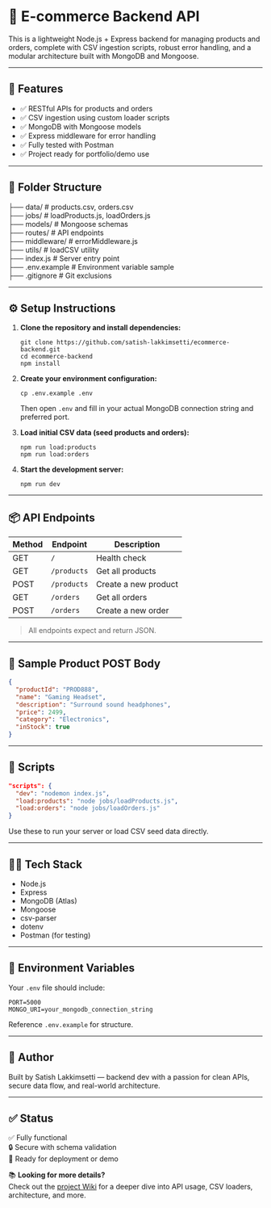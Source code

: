# 🛒 E-commerce Backend API

This is a lightweight Node.js + Express backend for managing products and orders, complete with CSV ingestion scripts, robust error handling, and a modular architecture built with MongoDB and Mongoose.

---

## 🚀 Features

- ✅ RESTful APIs for products and orders  
- ✅ CSV ingestion using custom loader scripts  
- ✅ MongoDB with Mongoose models  
- ✅ Express middleware for error handling  
- ✅ Fully tested with Postman  
- ✅ Project ready for portfolio/demo use  

---

## 📁 Folder Structure


├── data/               # products.csv, orders.csv  
├── jobs/               # loadProducts.js, loadOrders.js  
├── models/             # Mongoose schemas  
├── routes/             # API endpoints  
├── middleware/         # errorMiddleware.js  
├── utils/              # loadCSV utility  
├── index.js            # Server entry point  
├── .env.example        # Environment variable sample  
├── .gitignore          # Git exclusions  

---

## ⚙️ Setup Instructions

1. **Clone the repository and install dependencies:**

   ```
   git clone https://github.com/satish-lakkimsetti/ecommerce-backend.git
   cd ecommerce-backend
   npm install
   ```

2. **Create your environment configuration:**

   ```
   cp .env.example .env
   ```

   Then open `.env` and fill in your actual MongoDB connection string and preferred port.

3. **Load initial CSV data (seed products and orders):**

   ```
   npm run load:products
   npm run load:orders
   ```

4. **Start the development server:**

   ```
   npm run dev
   ```

---

## 📦 API Endpoints

| Method | Endpoint         | Description                 |
|--------|------------------|-----------------------------|
| GET    | `/`              | Health check                |
| GET    | `/products`      | Get all products            |
| POST   | `/products`      | Create a new product        |
| GET    | `/orders`        | Get all orders              |
| POST   | `/orders`        | Create a new order          |

> All endpoints expect and return JSON.

---

## 🧪 Sample Product POST Body

```json
{
  "productId": "PROD888",
  "name": "Gaming Headset",
  "description": "Surround sound headphones",
  "price": 2499,
  "category": "Electronics",
  "inStock": true
}
```

---

## 📌 Scripts

```json
"scripts": {
  "dev": "nodemon index.js",
  "load:products": "node jobs/loadProducts.js",
  "load:orders": "node jobs/loadOrders.js"
}
```

Use these to run your server or load CSV seed data directly.

---

## 👨‍💻 Tech Stack

- Node.js  
- Express  
- MongoDB (Atlas)  
- Mongoose  
- csv-parser  
- dotenv  
- Postman (for testing)  

---

## 📂 Environment Variables

Your `.env` file should include:

```
PORT=5000
MONGO_URI=your_mongodb_connection_string
```

Reference `.env.example` for structure.

---

## 💬 Author

Built by Satish Lakkimsetti — backend dev with a passion for clean APIs, secure data flow, and real-world architecture.

---

## ✅ Status

✅ Fully functional  
🔒 Secure with schema validation  
🧠 Ready for deployment or demo

📚 **Looking for more details?**  
Check out the [project Wiki](../../wiki) for a deeper dive into API usage, CSV loaders, architecture, and more.

